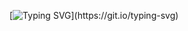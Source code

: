 [![Typing SVG](https://readme-typing-svg.demolab.com?font=Fira+Code&duration=2000&pause=3000&color=DEB8FF&center=true&vCenter=true&repeat=false&width=435&lines=Hi%2C+I'm+Shangmin!;Aspiring++software+engineer;Check+out+my+pinned+repos!)](https://git.io/typing-svg)
